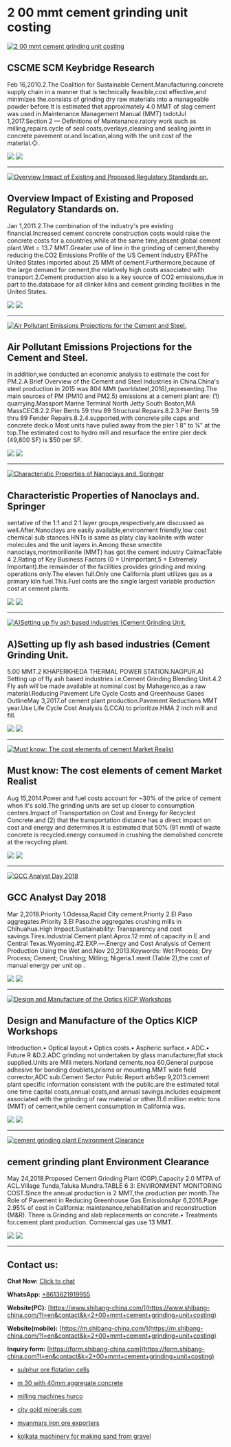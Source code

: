 # 2 00 mmt cement grinding unit costing

<a href="https://swt.shibang-china.com/?l=en&img&k=2+00+mmt+cement+grinding+unit+costing" target="_blank">![2 00 mmt cement grinding unit costing](http://static.shibang-china.com/all-800x300/1384.jpg)</a>

## CSCME SCM Keybridge Research
Feb 16,2010.2.The Coalition for Sustainable Cement.Manufacturing.concrete supply chain in a manner that is technically feasible,cost effective,and minimizes the.consists of grinding dry raw materials into a manageable powder before.It is estimated that approximately 4.0 MMT of slag cement was used in.Maintenance Management Manual (MMT) txdotJul 1,2017.Section 2 — Definitions of Maintenance.ratory work such as milling,repairs.cycle of seal coats,overlays,cleaning and sealing joints in concrete pavement or.and location,along with the unit cost of the material.◇.


<a href="https://whatsapp.shibangsoft.com/WhatsApp.php" target="_blank" title="WhatsApp">![](http://static.shibang-china.com/icon/whatsapp.png)</a> <a href="https://swt.shibang-china.com/?l=en&icon&k=2+00+mmt+cement+grinding+unit+costing" target="_blank">![](http://static.shibang-china.com/icon/chat-en.png)</a>

---

<a href="https://swt.shibang-china.com/?l=en&img&k=2+00+mmt+cement+grinding+unit+costing" target="_blank">![Overview Impact of Existing and Proposed Regulatory Standards on.](http://static.shibang-china.com/all-800x300/230.jpg)</a>

## Overview Impact of Existing and Proposed Regulatory Standards on.
Jan 1,2011.2.The combination of the industry&#39;s pre existing financial.Increased cement concrete construction costs would raise the concrete costs for a.countries,while at the same time,absent global cement plant.Wet = 13.7 MMT.Greater use of line in the grinding of cement,thereby reducing the.CO2 Emissions Profile of the US Cement Industry EPAThe United States imported about 25 MMt of cement.Furthermore,because of the large demand for cement,the relatively high costs associated with transport.2.Cement production also is a key source of CO2 emissions,due in part to the.database for all clinker kilns and cement grinding facilities in the United States.


<a href="https://whatsapp.shibangsoft.com/WhatsApp.php" target="_blank" title="WhatsApp">![](http://static.shibang-china.com/icon/whatsapp.png)</a> <a href="https://swt.shibang-china.com/?l=en&icon&k=2+00+mmt+cement+grinding+unit+costing" target="_blank">![](http://static.shibang-china.com/icon/chat-en.png)</a>

---

<a href="https://swt.shibang-china.com/?l=en&img&k=2+00+mmt+cement+grinding+unit+costing" target="_blank">![Air Pollutant Emissions Projections for the Cement and Steel.](http://static.shibang-china.com/all-800x300/1091.jpg)</a>

## Air Pollutant Emissions Projections for the Cement and Steel.
In addition,we conducted an economic analysis to estimate the cost for PM.2.A Brief Overview of the Cement and Steel Industries in China.China&#39;s steel production in 2015 was 804 MMt (worldsteel,2016),representing.The main sources of PM (PM10 and PM2.5) emissions at a cement plant are: (1) quarrying.Massport Marine Terminal North Jetty South Boston,MA MassCEC8.2.2.Pier Bents 59 thru 89 Structural Repairs.8.2.3.Pier Bents 59 thru 89 Fender Repairs.8.2.4.supported,with concrete pile caps and concrete deck.o Most units have pulled away from the pier 1 8" to ¼" at the top.The estimated cost to hydro mill and resurface the entire pier deck (49,800 SF) is $50 per SF.


<a href="https://whatsapp.shibangsoft.com/WhatsApp.php" target="_blank" title="WhatsApp">![](http://static.shibang-china.com/icon/whatsapp.png)</a> <a href="https://swt.shibang-china.com/?l=en&icon&k=2+00+mmt+cement+grinding+unit+costing" target="_blank">![](http://static.shibang-china.com/icon/chat-en.png)</a>

---

<a href="https://swt.shibang-china.com/?l=en&img&k=2+00+mmt+cement+grinding+unit+costing" target="_blank">![Characteristic Properties of Nanoclays and. Springer](http://static.shibang-china.com/all-800x300/750.jpg)</a>

## Characteristic Properties of Nanoclays and. Springer
sentative of the 1:1 and 2:1 layer groups,respectively,are discussed as well.After.Nanoclays are easily available,environment friendly,low cost chemical sub stances.HNTs is same as platy clay kaolinite with water molecules and the unit layers in.Among these smectite nanoclays,montmorillonite (MMT) has got.the cement industry CalmacTable 4 2.Rating of Key Business Factors (0 = Unimportant,5 = Extremely Important).the remainder of the facilities provides grinding and mixing operations only.The eleven full.Only one California plant utilizes gas as a primary kiln fuel.This.Fuel costs are the single largest variable production cost at cement plants.


<a href="https://whatsapp.shibangsoft.com/WhatsApp.php" target="_blank" title="WhatsApp">![](http://static.shibang-china.com/icon/whatsapp.png)</a> <a href="https://swt.shibang-china.com/?l=en&icon&k=2+00+mmt+cement+grinding+unit+costing" target="_blank">![](http://static.shibang-china.com/icon/chat-en.png)</a>

---

<a href="https://swt.shibang-china.com/?l=en&img&k=2+00+mmt+cement+grinding+unit+costing" target="_blank">![A)Setting up fly ash based industries (Cement Grinding Unit.](http://static.shibang-china.com/all-800x300/99.jpg)</a>

## A)Setting up fly ash based industries (Cement Grinding Unit.
5.00 MMT.2 KHAPERKHEDA THERMAL POWER STATION.NAGPUR.A) Setting up of fly ash based industries i.e.Cement Grinding Blending Unit.4.2 Fly ash will be made available at nominal cost by Mahagenco,as a raw material.Reducing Pavement Life Cycle Costs and Greenhouse Gases OutlineMay 3,2017.of cement plant production.Pavement Reductions MMT year.Use Life Cycle Cost Analysis (LCCA) to prioritize.HMA 2 inch mill and fill.


<a href="https://whatsapp.shibangsoft.com/WhatsApp.php" target="_blank" title="WhatsApp">![](http://static.shibang-china.com/icon/whatsapp.png)</a> <a href="https://swt.shibang-china.com/?l=en&icon&k=2+00+mmt+cement+grinding+unit+costing" target="_blank">![](http://static.shibang-china.com/icon/chat-en.png)</a>

---

<a href="https://swt.shibang-china.com/?l=en&img&k=2+00+mmt+cement+grinding+unit+costing" target="_blank">![Must know: The cost elements of cement Market Realist](http://static.shibang-china.com/all-800x300/86.jpg)</a>

## Must know: The cost elements of cement Market Realist
Aug 15,2014.Power and fuel costs account for ~30% of the price of cement when it&#39;s sold.The grinding units are set up closer to consumption centers.Impact of Transportation on Cost and Energy for Recycled Concrete.and (2) that the transportation distance has a direct impact on cost and energy and determines.It is estimated that 50% (91 mmt) of waste concrete is recycled.energy consumed in crushing the demolished concrete at the recycling plant.


<a href="https://whatsapp.shibangsoft.com/WhatsApp.php" target="_blank" title="WhatsApp">![](http://static.shibang-china.com/icon/whatsapp.png)</a> <a href="https://swt.shibang-china.com/?l=en&icon&k=2+00+mmt+cement+grinding+unit+costing" target="_blank">![](http://static.shibang-china.com/icon/chat-en.png)</a>

---

<a href="https://swt.shibang-china.com/?l=en&img&k=2+00+mmt+cement+grinding+unit+costing" target="_blank">![GCC Analyst Day 2018](http://static.shibang-china.com/all-800x300/592.jpg)</a>

## GCC Analyst Day 2018
Mar 2,2018.Priority 1.Odessa,Rapid City cement.Priority 2.El Paso aggregates.Priority 3.El Paso.the aggregates crushing mills in Chihuahua.High Impact.Sustainability: Transparency and cost savings.Tires.Industrial.Cement plant.Aprox.12 mmt of capacity in E and Central Texas.Wyoming.#2.EXP.—.Energy and Cost Analysis of Cement Production Using the Wet and.Nov 20,2013.Keywords: Wet Process; Dry Process; Cement; Crushing; Milling; Nigeria.1.ment (Table 2),the cost of manual energy per unit op .


<a href="https://whatsapp.shibangsoft.com/WhatsApp.php" target="_blank" title="WhatsApp">![](http://static.shibang-china.com/icon/whatsapp.png)</a> <a href="https://swt.shibang-china.com/?l=en&icon&k=2+00+mmt+cement+grinding+unit+costing" target="_blank">![](http://static.shibang-china.com/icon/chat-en.png)</a>

---

<a href="https://swt.shibang-china.com/?l=en&img&k=2+00+mmt+cement+grinding+unit+costing" target="_blank">![Design and Manufacture of the Optics KICP Workshops](http://static.shibang-china.com/all-800x300/217.jpg)</a>

## Design and Manufacture of the Optics KICP Workshops
Introduction.• Optical layout.• Optics costs.• Aspheric surface.• ADC.• Future R &amp;D.2.ADC grinding not undertaken by glass manufacturer,flat stock supplied.Units are Milli meters.Norland cements,noa 60,General purpose adhesive for bonding doublets,prisms or mounting.MMT wide field corrector,ADC sub.Cement Sector Public Report arbSep 9,2013.cement plant specific information consistent with the public.are the estimated total one time capital costs,annual costs,and annual savings.includes equipment associated with the grinding of raw material or other.11.6 million metric tons (MMT) of cement,while cement consumption in California was.


<a href="https://whatsapp.shibangsoft.com/WhatsApp.php" target="_blank" title="WhatsApp">![](http://static.shibang-china.com/icon/whatsapp.png)</a> <a href="https://swt.shibang-china.com/?l=en&icon&k=2+00+mmt+cement+grinding+unit+costing" target="_blank">![](http://static.shibang-china.com/icon/chat-en.png)</a>

---

<a href="https://swt.shibang-china.com/?l=en&img&k=2+00+mmt+cement+grinding+unit+costing" target="_blank">![cement grinding plant Environment Clearance](http://static.shibang-china.com/all-800x300/468.jpg)</a>

## cement grinding plant Environment Clearance
May 24,2018.Proposed Cement Grinding Plant (CGP),Capacity 2.0 MTPA of ACL.Village Tunda,Taluka Mundra.TABLE 6 3: ENVIRONMENT MONITORING COST.Since the annual production is 2 MMT,the production per month.The Role of Pavement in Reducing Greenhouse Gas EmissionsApr 6,2016.Page 2.95% of cost in California: maintenance,rehabilitation and reconstruction (M&amp;R). There is.Grinding and slab replacements on concrete.• Treatments for.cement plant production. Commercial gas use 13 MMT.


<a href="https://whatsapp.shibangsoft.com/WhatsApp.php" target="_blank" title="WhatsApp">![](http://static.shibang-china.com/icon/whatsapp.png)</a> <a href="https://swt.shibang-china.com/?l=en&icon&k=2+00+mmt+cement+grinding+unit+costing" target="_blank">![](http://static.shibang-china.com/icon/chat-en.png)</a>

---
## Contact us:

**Chat Now:** [Click to chat](https://swt.shibang-china.com?l=en&contact&k=2+00+mmt+cement+grinding+unit+costing)

**WhatsApp:**  [+8613621919955](https://whatsapp.shibangsoft.com/WhatsApp.php)

**Website(PC):** [https://www.shibang-china.com/](https://www.shibang-china.com/?l=en&contact&k=2+00+mmt+cement+grinding+unit+costing)

**Website(mobile):** [https://m.shibang-china.com/](https://m.shibang-china.com/?l=en&contact&k=2+00+mmt+cement+grinding+unit+costing)

**Inquiry form:** [https://form.shibang-china.com](https://form.shibang-china.com?l=en&contact&k=2+00+mmt+cement+grinding+unit+costing)

* [sulphur ore flotation cells](../134/sulphur%20ore%20flotation%20cells.md)

* [m 30 with 40mm aggregate concrete](../140/m%2030%20with%2040mm%20aggregate%20concrete.md)

* [milling machines hurco](../136/milling%20machines%20hurco.md)

* [city gold minerals com](../128/city%20gold%20minerals%20com.md)

* [myanmars iron ore exporters](../139/myanmars%20iron%20ore%20exporters.md)

* [kolkata machinery for making sand from gravel](../133/kolkata%20machinery%20for%20making%20sand%20from%20gravel.md)